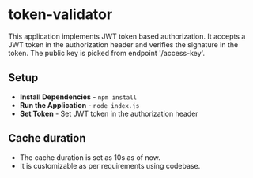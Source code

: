 # token-validator

This application implements JWT token based authorization.
It accepts a JWT token in the authorization header and verifies the signature in the token.
The public key is picked from endpoint '/access-key'. 

## Setup

 - **Install Dependencies** - `npm install` 
 - **Run the Application** - `node
   index.js`
- **Set Token** - Set JWT token in the authorization header

## Cache duration

 - The cache duration is set as 10s as of now.
 - It is customizable as per requirements using codebase.
